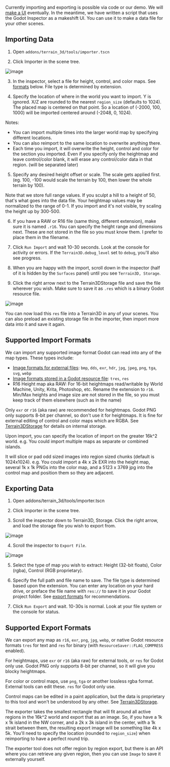 Currently importing and exporting is possible via code or our demo. We will [make a UI](https://github.com/outobugi/GDExtensionTerrain/issues/81)  eventually. In the meantime, we have written a script that uses the Godot Inspector as a makeshift UI. You can use it to make a data file for your other scenes.

## Importing Data

1) Open `addons/terrain_3d/tools/importer.tscn`

2) Click Importer in the scene tree.

![image](https://github.com/outobugi/Terrain3D/assets/632766/e8a43428-a1e2-4db5-bb2c-1b0e7b40d81d)

3) In the inspector, select a file for height, control, and color maps. See [formats](#supported-import-formats) below. File type is determined by extension.

4) Specify the location of where in the world you want to import. Y is ignored. X/Z are rounded to the nearest `region_size` (defaults to 1024). The placed map is centered on that point. So a location of (-2000, 100, 1000) will be imported centered around (-2048, 0, 1024).

Notes:
* You can import multiple times into the larger world map by specifying different locations.
* You can also reimport to the same location to overwrite anything there. 
* Each time you import, it will overwrite the height, control and color for the section you imported. Even if you specify only the heightmap and leave control/color blank, it will erase any control/color data in that region. (will be separated later)

5) Specify any desired height offset or scale. The scale gets applied first. (eg. 100, -100 would scale the terrain by 100, then lower the whole terrain by 100).

Note that we store full range values. If you sculpt a hill to a height of 50, that's what goes into the data file. Your heightmap values may be normalized to the range of 0-1. If you import and it's not visible, try scaling the height up by 300-500.

6) If you have a RAW or R16 file (same thing, different extension), make sure it is named `.r16`. You can specify the height range and dimensions next. These are not stored in the file so you must know them. I prefer to place them in the filename.

7) Click `Run Import` and wait 10-30 seconds. Look at the console for activity or errors. If the `Terrain3D.debug_level` set to `debug`, you'll also see progress.

8) When you are happy with the import, scroll down in the inspector (half of it is hidden by the `Surfaces` panel) until you see `Terrain3D, Storage`.

9) Click the right arrow next to the Terrain3DStorage file and save the file wherever you wish. Make sure to save it as `.res` which is a binary Godot resource file. 

![image](https://github.com/outobugi/Terrain3D/assets/632766/a20d2320-03b4-4612-989e-a889d7737b88)

You can now load this `res` file into a Terrain3D in any of your scenes. You can also preload an existing storage file in the importer, then import more data into it and save it again.

## Supported Import Formats

We can import any supported image format Godot can read into any of the map types. These types include:
* [Image formats for external files](https://docs.godotengine.org/en/4.0/tutorials/assets_pipeline/importing_images.html#supported-image-formats): `bmp`, `dds`, `exr`, `hdr`, `jpg`, `jpeg`, `png`, `tga`, `svg`, `webp`
* [Image formats stored in a Godot resource file](https://docs.godotengine.org/en/4.0/classes/class_image.html#enum-image-format): `tres`, `res`
* R16 Height map aka RAW: For 16-bit heightmaps read/writable by World Machine, Unity, Krita, Photoshop, etc. Rename the extension to `r16`. Min/Max heights and image size are not stored in the file, so you must keep track of them elsewhere (such as in the name)

Only `exr` or `r16` (aka raw) are recommended for heightmaps. Godot PNG only supports 8-bit per channel, so don't use it for heightmaps. It is fine for external editing of control and color maps which are RGBA. See [Terrain3DStorage](https://github.com/outobugi/GDExtensionTerrain/wiki/Terrain3DStorage#internal-data-storage) for details on internal storage.

Upon import, you can specify the location of import on the greater 16k^2 world. e.g. You could import multiple maps as separate or combined islands.

It will slice or pad odd sized images into region sized chunks (default is 1024x1024). e.g. You could import a 4k x 2k EXR into the height map, several 1k x 1k PNGs into the color map, and a 5123 x 3769 jpg into the control map and position them so they are adjacent.


## Exporting Data

1) Open addons/terrain_3d/tools/importer.tscn

2) Click Importer in the scene tree.

3) Scroll the inspector down to Terrain3D, Storage. Click the right arrow, and load the storage file you wish to export from.

![image](https://github.com/outobugi/Terrain3D/assets/632766/2b6ad8f6-3f7d-45ef-bc4b-df74676e370b)

4) Scroll the inspector to `Export File`.

![image](https://github.com/outobugi/Terrain3D/assets/632766/536b5d10-d7d2-4791-8917-12cbb15a6e86)

5) Select the type of map you wish to extract: Height (32-bit floats), Color (rgba), Control (RGB proprietary).

6) Specify the full path and file name to save. The file type is determined based upon the extension. You can enter any location on your hard drive, or preface the file name with `res://` to save it in your Godot project folder. See [export formats](#supported-export-formats) for recommendations.

7) Click `Run Export` and wait. 10-30s is normal. Look at your file system or the console for status.

## Supported Export Formats

We can export any map as `r16`, `exr`, `png`, `jpg`, `webp`, or native Godot resource formats `tres` for text and `res` for binary (with `ResourceSaver::FLAG_COMPRESS` enabled).

For heightmaps, use `exr` or `r16` (aka raw) for external tools, or `res` for Godot only use. Godot PNG only supports 8-bit per channel, so it will give you blocky heightmaps.

For color or control maps, use `png`, `tga` or another lossless rgba format. External tools can edit these. `res` for Godot only use.

Control maps can be edited in a paint application, but the data is proprietary to this tool and won't be understood by any other. See [Terrain3DStorage](https://github.com/outobugi/GDExtensionTerrain/wiki/Terrain3DStorage#internal-data-storage).

The exporter takes the smallest rectangle that will fit around all active regions in the 16k^2 world and export that as an image. So, if you have a 1k x 1k island in the NW corner, and a 2k x 3k island in the center, with a 1k strait between them, the resulting export image will be something like 4k x 5k. You'll need to specify the location (rounded to `region_size`) when reimporting to have a perfect round trip.

The exporter tool does not offer region by region export, but there is an API where you can retrieve any given region, then you can use `Image` to save it externally yourself.
